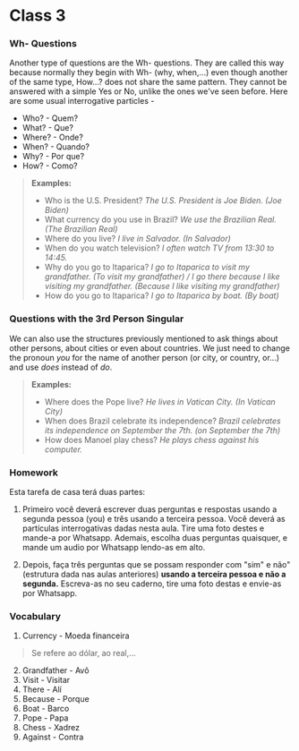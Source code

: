 # Class 3

### Wh- Questions

Another type of questions are the Wh- questions. They are called this way because normally they begin with Wh- (why, when,...) even though another of the same type, How...? does not share the same pattern. They cannot be answered with a simple Yes or No, unlike the ones we've seen before. Here are some usual interrogative particles -

* Who? - Quem?
* What? - Que?
* Where? - Onde?
* When? - Quando?
* Why? - Por que?
* How? - Como?

> **Examples:**
> * Who is the U.S. President? _The U.S. President is Joe Biden. (Joe Biden)_
> * What currency do you use in Brazil? _We use the Brazilian Real. (The Brazilian Real)_
> * Where do you live? _I live in Salvador. (In Salvador)_
> * When do you watch television? _I often watch TV from 13:30 to 14:45._
> * Why do you go to Itaparica? _I go to Itaparica to visit my grandfather. (To visit my grandfather) / I go there because I like visiting my grandfather. (Because I like visiting my grandfather)_
> * How do you go to Itaparica? _I go to Itaparica by boat. (By boat)_

### Questions with the 3rd Person Singular

We can also use the structures previously mentioned to ask things about other persons, about cities or even about countries. We just need to change the pronoun _you_ for the name of another person (or city, or country, or...) and use _does_ instead of _do_.

> **Examples:**
> * Where does the Pope live? _He lives in Vatican City. (In Vatican City)_
> * When does Brazil celebrate its independence? _Brazil celebrates its independence on September the 7th. (on September the 7th)_
> * How does Manoel play chess? _He plays chess against his computer._

### Homework

Esta tarefa de casa terá duas partes:

1. Primeiro você deverá escrever duas perguntas e respostas usando a segunda pessoa (you) e três usando a terceira pessoa. Você deverá as partículas interrogativas dadas nesta aula. Tire uma foto destes e mande-a por Whatsapp. Ademais, escolha duas perguntas quaisquer, e mande um audio por Whatsapp lendo-as em alto.

2. Depois, faça três perguntas que se possam responder com "sim" e não" (estrutura dada nas aulas anteriores) **usando a terceira pessoa e não a segunda.** Escreva-as no seu caderno, tire uma foto destas e envie-as por Whatsapp.

### Vocabulary

1. Currency - Moeda financeira
> Se refere ao dólar, ao real,...
2. Grandfather - Avô
3. Visit - Visitar
4. There - Alí
5. Because - Porque
6. Boat - Barco
7. Pope - Papa
8. Chess - Xadrez
9. Against - Contra
